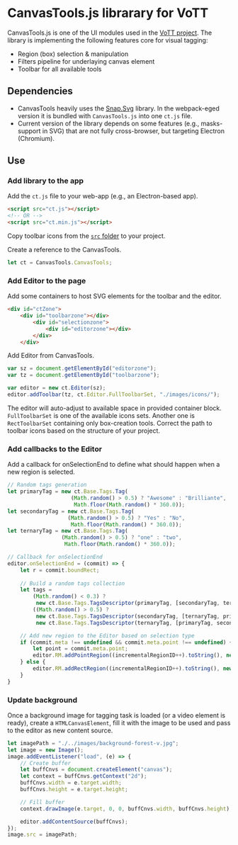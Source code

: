 # CanvasTools.js librarary for VoTT

CanvasTools.js is one of the UI modules used in the [VoTT project](https://github.com/Microsoft/VoTT/). The library is implementing the following features core for visual tagging:

* Region (box) selection & manipulation
* Filters pipeline for underlaying canvas element
* Toolbar for all available tools

## Dependencies

* CanvasTools heavily uses the [Snap.Svg](https://github.com/adobe-webplatform/Snap.svg) library. In the webpack-eged version it is bundled with `CanvasTools.js` into one `ct.js` file.
* Current version of the library depends on some features (e.g., masks-support in SVG) that are not fully cross-browser, but targeting Electron (Chromium).

## Use

### Add library to the app

Add the `ct.js` file to your web-app (e.g., an Electron-based app).

```html
<script src="ct.js"></script>
<!-- OR -->
<script src="ct.min.js"></script>

```

Copy toolbar icons from the [`src` folder](https://github.com/kichinsky/CanvasTools-for-VOTT/tree/master/src/canvastools/icons) to your project.

Create a reference to the CanvasTools.

```js
let ct = CanvasTools.CanvasTools;
```

### Add Editor to the page

Add some containers to host SVG elements for the toolbar and the editor.

```html
<div id="ctZone">
    <div id="toolbarzone"></div>
        <div id="selectionzone">
            <div id="editorzone"></div>
        </div>
    </div>
```

Add Editor from CanvasTools.

```js
var sz = document.getElementById("editorzone");
var tz = document.getElementById("toolbarzone");

var editor = new ct.Editor(sz);
editor.addToolbar(tz, ct.Editor.FullToolbarSet, "./images/icons/");
```

The editor will auto-adjust to available space in provided container block.
`FullToolbarSet` is one of the available icons sets. Another one is `RectToolbarSet` containing only box-creation tools.
Correct the path to toolbar icons based on the structure of your project.

### Add callbacks to the Editor

Add a callback for onSelectionEnd to define what should happen when a new region is selected.

```js
// Random tags generation
let primaryTag = new ct.Base.Tags.Tag(
                    (Math.random() > 0.5) ? "Awesome" : "Brilliante",
                     Math.floor(Math.random() * 360.0));
let secondaryTag = new ct.Base.Tags.Tag(
                   (Math.random() > 0.5) ? "Yes" : "No",
                    Math.floor(Math.random() * 360.0));
let ternaryTag = new ct.Base.Tags.Tag(
                 (Math.random() > 0.5) ? "one" : "two",
                  Math.floor(Math.random() * 360.0));

// Callback for onSelectionEnd
editor.onSelectionEnd = (commit) => {
    let r = commit.boundRect;
  
    // Build a random tags collection
    let tags = 
        (Math.random() < 0.3) ?        
         new ct.Base.Tags.TagsDescriptor(primaryTag, [secondaryTag, ternaryTag]):
        ((Math.random() > 0.5) ? 
         new ct.Base.Tags.TagsDescriptor(secondaryTag, [ternaryTag, primaryTag]):
         new ct.Base.Tags.TagsDescriptor(ternaryTag, [primaryTag, secondaryTag]));

    // Add new region to the Editor based on selection type
    if (commit.meta !== undefined && commit.meta.point !== undefined) {
        let point = commit.meta.point;
        editor.RM.addPointRegion((incrementalRegionID++).toString(), new ct.Base.Point.Point2D(point.x, point.y), tags);
    } else {
        editor.RM.addRectRegion((incrementalRegionID++).toString(), new ct.Base.Point.Point2D(r.x1, r.y1), new ct.Base.Point.Point2D(r.x2, r.y2), tags);
    }
}
```

### Update background

Once a background image for tagging task is loaded (or a video element is ready), create a `HTMLCanvasElement`, fill it with the image to be used and pass to the editor as new content source.

```js
let imagePath = "./../images/background-forest-v.jpg";
let image = new Image();
image.addEventListener("load", (e) => {
    // Create buffer
    let buffCnvs = document.createElement("canvas");
    let context = buffCnvs.getContext("2d");
    buffCnvs.width = e.target.width;
    buffCnvs.height = e.target.height;

    // Fill buffer
    context.drawImage(e.target, 0, 0, buffCnvs.width, buffCnvs.height);

    editor.addContentSource(buffCnvs);
});
image.src = imagePath;
```